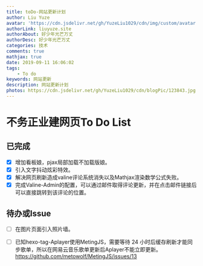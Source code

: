 ```yaml
---
title: toDo-网站更新计划
author: Liu Yuze
avatar: 'https://cdn.jsdelivr.net/gh/YuzeLiu1029/cdn/img/custom/avatar.jpg'
authorLink: liuyuze.site
authorAbout: 好少年光芒万丈
authorDesc: 好少年光芒万丈
categories: 技术
comments: true
mathjax: true
date: 2019-09-11 16:06:02
tags: 
    - To do
keywords: 网站更新
description: 网站更新计划
photos: https://cdn.jsdelivr.net/gh/YuzeLiu1029/cdn/blogPic/123843.jpg
---
```

# 不务正业建网页To Do List
## 已完成
- [x] 增加看板娘，pjax局部加载不加载版娘。
- [x] 引入文字抖动炫彩特效。
- [x] 解决网页刷新造成valine评论系统消失以及Mathjax渲染数学公式失败。
- [x] 完成Valine-Admin的配置，可以通过邮件取得评论更新，并在点击邮件链接后可以直接跳转到该评论的位置。

## 待办或Issue
- [ ] 在图片页面引入照片墙。
- [ ] 已知hexo-tag-Aplayer使用MetingJS，需要等待 24 小时后缓存刷新才能同步歌单，所以在网易云音乐歌单更新后Aplayer不能立即更新。https://github.com/metowolf/MetingJS/issues/13


